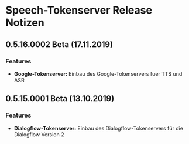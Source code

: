 # Speech-Tokenserver Release Notizen


## 0.5.16.0002 Beta (17.11.2019)

### Features

* **Google-Tokenserver:** Einbau des Google-Tokenservers fuer TTS und ASR


## 0.5.15.0001 Beta (13.10.2019)

### Features

* **Dialogflow-Tokenserver:** Einbau des Dialogflow-Tokenservers für die Dialogflow Version 2


